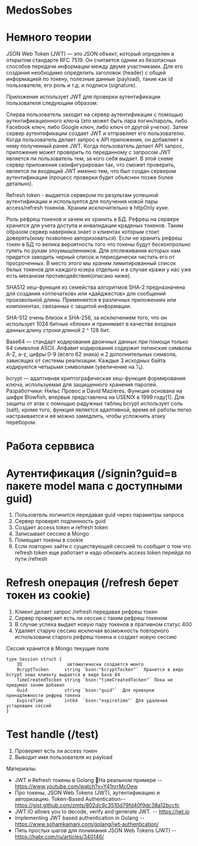 # MedosSobes

# Немного теории

JSON Web Token (JWT) — это JSON объект, который определен в открытом стандарте RFC 7519. Он считается одним из безопасных способов передачи информации между двумя участниками. Для его создания необходимо определить заголовок (header) с общей информацией по токену, полезные данные (payload), такие как id пользователя, его роль и т.д. и подписи (signature).

Приложение использует JWT для проверки аутентификации пользователя следующим образом:

Сперва пользователь заходит на сервер аутентификации с помощью аутентификационного ключа (это может быть пара логин/пароль, либо Facebook ключ, либо Google ключ, либо ключ от другой учетки).
Затем сервер аутентификации создает JWT и отправляет его пользователю.
Когда пользователь делает запрос к API приложения, он добавляет к нему полученный ранее JWT.
Когда пользователь делает API запрос, приложение может проверить по переданному с запросом JWT является ли пользователь тем, за кого себя выдает. В этой схеме сервер приложения сконфигурирован так, что сможет проверить, является ли входящий JWT именно тем, что был создан сервером аутентификации (процесс проверки будет объяснен позже более детально).

Refresh token - выдается сервером по результам успешной аутентификации и используется для получения новой пары access/refresh токенов. Храним исключительно в httpOnly куке.

Роль рефреш токенов и зачем их хранить в БД. Рефреш на сервере хранится для учета доступа и инвалидации краденых токенов. Таким образом сервер наверняка знает о клиентах которым стоит доверять(кому позволено авторизоваться). Если не хранить рефреш токен в БД то велика вероятность того что токены будут бесконтрольно гулять по рукам злоумышленников. Для отслеживания которых нам придется заводить черный список и периодически чистить его от просроченных. В место этого мы храним лимитированный список белых токенов для каждого юзера отдельно и в случае кражи у нас уже есть механизм противодействия(описано ниже).

SHA512 хеш-функция из семейства алгоритмов SHA-2 предназначена для создания «отпечатков» или «дайджестов» для сообщений произвольной длины. Применяется в различных приложениях или компонентах, связанных с защитой информации. 

SHA-512 очень близок к SHA-256, за исключением того, что он использует 1024 битные «блоки» и принимает в качестве входных данных длину строки длиной 2 ^ 128 бит. 

Base64 — стандарт кодирования двоичных данных при помощи только 64 символов ASCII. Алфавит кодирования содержит латинские символы A-Z, a-z, цифры 0-9 (всего 62 знака) и 2 дополнительных символа, зависящих от системы реализации. Каждые 3 исходных байта кодируются четырьмя символами (увеличение на ¹⁄₃). 

bcrypt — адаптивная криптографическая хеш-функция формирования ключа, используемая для защищенного хранения паролей. Разработчики: Нильс Провос и David Mazières. Функция основана на шифре Blowfish, впервые представлена на USENIX в 1999 году[1]. Для защиты от атак с помощью радужных таблиц bcrypt использует соль (salt); кроме того, функция является адаптивной, время её работы легко настраивается и её можно замедлить, чтобы усложнить атаку перебором. 


# Работа серввиса
# Аутентификация (/signin?guid=в пакете model мапа с доступными guid)

1) Пользовтель логинится передавая guid через параметры запроса
2) Сервер проверят подлинность guid
3) Создает access token и refresh token
4) Записывает сессию в Mongo 
5) Помещает токены в cookie
6) Если повторно зайти с существующей сессией то сообщит о том что refresh token еще работает и надо обновить access token перейдя по пути /refresh


# Refresh операция (/refresh берет токен из cookie)
1) Клиент делает запрос /refresh передавая рефреш токен
2) Сервер проверяет есть ли сессия с таким рефреш токеном
3) В случае успеха выдает новую пару токенов в пративном статус 400
4) Удаляет старую сессию исключая возможность повторного использовани старого рефреш токена и создает новую сессию

Сессия хранится в Mongo текущие поля  
``` 
type Session struct {
    ID                 автоматически создается монго
	BcryptTocken      string `bson:"bcryptTocken"`  Хранится в виде bcrypt хеша клиенту выдается в виде base 64
	TimeCreatedTocken string `bson:"timeCreatedTocken"` Пока не придумал зачем добавил 
	Guid              string `bson:"guid"`  Для проверки принадлежности рефреш токена
	ExpireTime        int64  `bson:"expiretime"` Для удаления устаревших сессий
} 

```

# Test handle (/test)
1) Проверяет есть ли access токен 
2) Выводит имя пользователя из payload 
   




Материалы:

 - JWT и Refresh токены в Golang 🚀На реальном примере -- https://www.youtube.com/watch?v=Y41nrrMcOew
 - Про токены, JSON Web Tokens (JWT), аутентификацию и авторизацию. Token-Based Authentication-- https://gist.github.com/zmts/802dc9c3510d79fd40f9dc38a12bccfc
 - JWT.IO allows you to decode, verify and generate JWT. -- https://jwt.io
 - Implementing JWT based authentication in Golang -- https://www.sohamkamani.com/golang/jwt-authentication/
 - Пять простых шагов для понимания JSON Web Tokens (JWT) -- https://habr.com/ru/articles/340146/